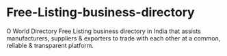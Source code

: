 # Free-Listing-business-directory
O World Directory Free Listing business directory in India that assists manufacturers, suppliers &amp; exporters to trade with each other at a common, reliable &amp; transparent platform.
